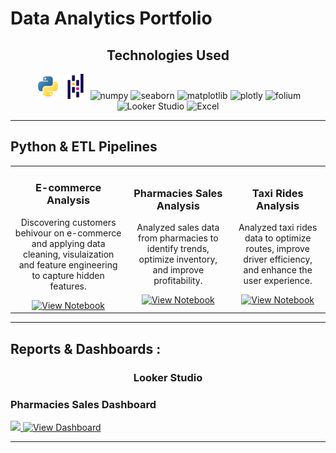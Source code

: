 # Data Analytics Portfolio

<div align="center">
  <h2>Technologies Used</h2>
  <p>
    <img src="https://raw.githubusercontent.com/devicons/devicon/master/icons/python/python-original.svg" alt="python" width="40" height="40"/>
    <img src="https://raw.githubusercontent.com/devicons/devicon/2ae2a900d2f041da66e950e4d48052658d850630/icons/pandas/pandas-original.svg" alt="pandas" width="40" height="40"/>
    <img src="https://miro.medium.com/v2/resize:fit:1358/1*Zg4Qb9_ehEaUv7aWXbAeWw@2x.jpeg" alt="numpy" width="40" height="40"/>
    <img src="https://seaborn.pydata.org/_images/logo-mark-lightbg.svg" alt="seaborn" width="40" height="40"/>
    <img src="https://encrypted-tbn0.gstatic.com/images?q=tbn:ANd9GcQM1HorGnBjp9URQZH5Mrlbm3ls29QWU3s8fTYnydsmO5i0BAvgVS533WBemBv-Oa0LOqE&usqp=CAU" alt="matplotlib" width="40" height="40"/>
    <img src="https://www.gartner.com/imagesrv/peer-insights/vendors/logos/plotly-technologies.png" alt="plotly" width="40" height="40"/>
    <img src="https://intro-to-code.readthedocs.io/en/latest/_images/folium.png" alt="folium" width="40" height="40"/>
    <img src="https://encrypted-tbn0.gstatic.com/images?q=tbn:ANd9GcQHKTOTo1-cnwo0bLcfp2uCG74nVmn0YirtKR7q1KKM8TT9EIriPe3rTlnF10QotmYyCXE&usqp=CAU" alt="Looker Studio" width="40" height="40"/>
    <img src="https://encrypted-tbn0.gstatic.com/images?q=tbn:ANd9GcSwHqJL1SgBf1tWaSvdAGStvp9kX-SujG5RD9liU3G8gw-ZnPdtA01YAMTmARhTXaed7Uc&usqp=CAU" alt="Excel" width="40" height="40"/>
  </p>
</div>

---

## Python & ETL Pipelines

<div align="center">
  <table>
    <tr>
      <td align="center">
        <h3>E-commerce Analysis</h3>
        <p>Discovering customers behivour on e-commerce and applying data cleaning, visulaization and feature engineering to capture hidden features.</p>
        <a href="https://github.com/IslamAshraaf/Data-Analytics-Portfolio/blob/main/e-commerce%20Analysis/E-commerce%20Analysis.ipynb">
          <img src="https://img.shields.io/badge/View%20Notebook-blue?style=for-the-badge&logo=jupyter" alt="View Notebook">
        </a>
      </td>
      <td align="center">
        <h3>Pharmacies Sales Analysis</h3>
        <p>Analyzed sales data from pharmacies to identify trends, optimize inventory, and improve profitability.</p>
        <a href="https://github.com/IslamAshraaf/Data-Analytics-Portfolio/blob/main/Pharmacies%20Sales%20Analysis/Pharmacies%20Sales%20Analysis.ipynb">
          <img src="https://img.shields.io/badge/View%20Notebook-blue?style=for-the-badge&logo=jupyter" alt="View Notebook">
        </a>
      </td>
      <td align="center">
        <h3>Taxi Rides Analysis</h3>
        <p>Analyzed taxi rides data to optimize routes, improve driver efficiency, and enhance the user experience.</p>
        <a href="https://github.com/IslamAshraaf/Data-Analytics-Portfolio/blob/main/Taxi%20Rides%20Analysis/Taxi%20Rides%20Analysis.ipynb">
          <img src="https://img.shields.io/badge/View%20Notebook-blue?style=for-the-badge&logo=jupyter" alt="View Notebook">
        </a>
      </td>
    </tr>
  </table>
</div>

---

## Reports & Dashboards :

<h3 align="center">Looker Studio</h3>

<div align="left">
  <h3>Pharmacies Sales Dashboard</h3>
  <a href="https://lookerstudio.google.com/reporting/97592d4a-0c69-4999-a3df-53efa8b65d25/page/0p7qD" target="_blank">
    <img src="https://github.com/IslamAshraaf/Data-Analysis-Portfolio/blob/main/Dashboards/media/pharmasales.jpeg?raw=true"/>
    <img src="https://img.shields.io/badge/View%20Dashboard-black?style=for-the-badge&logo=looker" alt="View Dashboard" >
  </a>
</div>

---

<!-- Add Power BI dashboard here in similar style -->
